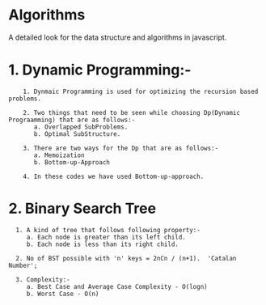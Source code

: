 # Algorithms

A detailed look for the data structure and algorithms in javascript.

   # 1. Dynamic Programming:-

        1. Dynmaic Programming is used for optimizing the recursion based problems.

        2. Two things that need to be seen while choosing Dp(Dynamic Prograamming) that are as follows:-
           a. Overlapped SubProblems.
           b. Optimal SubStructure.

        3. There are two ways for the Dp that are as follows:-
           a. Memoization
           b. Bottom-up-Approach

        4. In these codes we have used Bottom-up-approach.

   # 2. Binary Search Tree

      1. A kind of tree that follows following property:-
         a. Each node is greater than its left child.
         b. Each node is less than its right child.
      
      2. No of BST possible with 'n' keys = 2nCn / (n+1).  'Catalan Number';

      3. Complexity:-  
         a. Best Case and Average Case Complexity - O(logn)   
         b. Worst Case - O(n)  

      